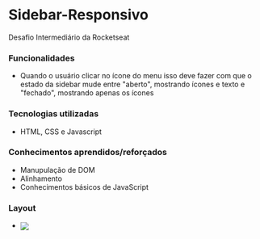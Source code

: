 # Sidebar-Responsivo
Desafio Intermediário da Rocketseat


### Funcionalidades
  - Quando o usuário clicar no ícone do menu isso deve fazer com que o estado da sidebar mude entre "aberto", mostrando ícones e texto e "fechado", mostrando apenas os ícones

### Tecnologias utilizadas
  - HTML, CSS e Javascript
  
### Conhecimentos aprendidos/reforçados
 - Manupulação de DOM 
 - Alinhamento
 - Conhecimentos básicos de JavaScript

### Layout
 - <a href="https://www.figma.com/file/iOuqAlZvhAMkkfjCMFyc7Y/DD-%2F-Sidebar-Responsiva/duplicate"> <img align="center" src="https://img.shields.io/badge/figma-%23F24E1E.svg?style=for-the-badge&logo=figma&logoColor=white" /> </a>
